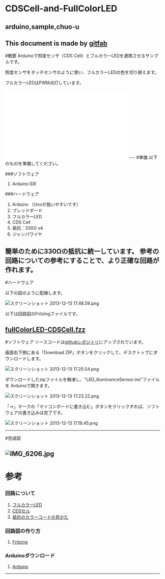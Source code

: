 # CDSCell-and-FullColorLED
## arduino,sample,chuo-u
This document is made by [gitfab](http://gitfab.org)
---
#概要
Arduinoで照度センサ（CDS Cell）とフルカラーLEDを連携させるサンプルです。

照度センサをタッチセンサのように使い、フルカラーLEDの色を切り替えます。

フルカラーLEDはPWM点灯しています。

<iframe width="400" height="225" src="//www.youtube.com/embed/XAALDR1qXBY" frameborder="0" allowfullscreen></iframe>
---
#準備
以下のものを準備してください。

###ソフトウェア

1. Arduino IDE

###ハードウェア

1. Arduino （Unoが扱いやすいです）
1. ブレッドボード
1. フルカラーLED
1. CDS Cell
1. 抵抗：330Ω x4
1. ジャンパワイヤ

簡単のために330Ωの抵抗に統一しています。
参考の回路についての参考にすることで、より正確な回路が作れます。
---
#ハードウェア

以下の図のように配線します。

![スクリーンショット 2013-12-13 17.48.59.png](https://raw.github.com/oshimaryo/CDSCell-and-FullColorLED-Sample/master/gitfab/resources/スクリーンショット-2013-12-13-17.48.59.png)

以下は回路図のFritzingファイルです。

[fullColorLED-CDSCell.fzz](https://raw.github.com/oshimaryo/CDSCell-and-FullColorLED-Sample/master/gitfab/resources/fullColorLED-CDSCell.fzz)
---
#ソフトウェア
ソースコードは[githubレポジトリ](https://github.com/oshimaryo/FullColorLED_and_illuminanceSensor)にアップされています。

画面右下側にある「Download ZIP」ボタンをクリックして、デスクトップにダウンロードします。

![スクリーンショット 2013-12-13 17.20.54.png](https://raw.github.com/oshimaryo/CDSCell-and-FullColorLED-Sample/master/gitfab/resources/スクリーンショット-2013-12-13-17.20.54.png)

ダウンロードしたzipファイルを解凍し、"LED_illuminanceSensor.ino"ファイルを
Arduinoで開きます。


![スクリーンショット 2013-12-13 17.23.22.png](https://raw.github.com/oshimaryo/CDSCell-and-FullColorLED-Sample/master/gitfab/resources/スクリーンショット-2013-12-13-17.23.22.png)


「→」マークの「マイコンボードに書き込む」ボタンをクリックすれば、ソフトウェアの書き込みは完了です。


![スクリーンショット 2013-12-13 17.19.45.png](https://raw.github.com/oshimaryo/CDSCell-and-FullColorLED-Sample/master/gitfab/resources/スクリーンショット-2013-12-13-17.19.45.png)

---
#完成図


![IMG_6206.jpg](https://raw.github.com/oshimaryo/CDSCell-and-FullColorLED/master/gitfab/resources/IMG_6206.jpg)
---
# 参考

### 回路について

1. [フルカラーLED](http://www.geocities.jp/zattouka/GarageHouse/micon/Arduino/RGBLED/RGBLED1.htm)
1. [CDSセル](http://happy-arduino.blogspot.jp/2012/02/blog-post_16.html) 
1. [抵抗のカラーコードの見かた](http://part.freelab.jp/s_regi_list.html)

### 回路図の作り方

1. [Fritzing](http://fritzing.org/download/)

### Arduinoダウンロード

1. [Arduino](http://arduino.cc/)
---
